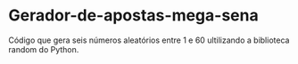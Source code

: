 # Gerador-de-apostas-mega-sena
Código que gera seis números aleatórios entre 1 e 60 ultilizando a biblioteca random do Python.
